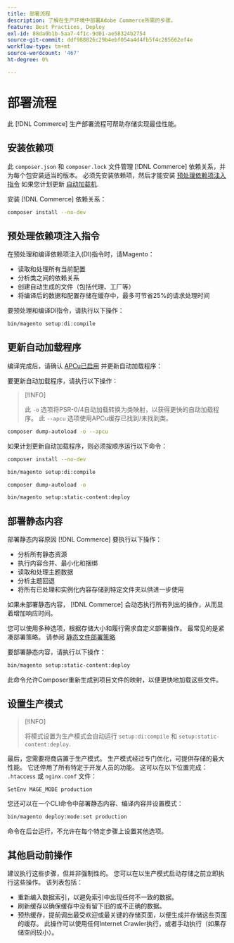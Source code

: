 ```yaml
---
title: 部署流程
description: 了解在生产环境中部署Adobe Commerce所需的步骤。
feature: Best Practices, Deploy
exl-id: 88da0b1b-5aa7-4f1c-9d01-ae58324b2754
source-git-commit: ddf988826c29b4ebf054a4d4fb5f4c285662ef4e
workflow-type: tm+mt
source-wordcount: '467'
ht-degree: 0%

---
```


# 部署流程

此 [!DNL Commerce] 生产部署流程可帮助存储实现最佳性能。

## 安装依赖项

此 `composer.json` 和 `composer.lock` 文件管理 [!DNL Commerce] 依赖关系，并为每个包安装适当的版本。 必须先安装依赖项，然后才能安装 [预处理依赖项注入指令](#preprocess-dependency-injection-instructions) 如果您计划更新 [自动加载机](#update-the-autoloader).

安装 [!DNL Commerce] 依赖关系：

```bash
composer install --no-dev
```

## 预处理依赖项注入指令

在预处理和编译依赖项注入(DI)指令时，请Magento：

* 读取和处理所有当前配置
* 分析类之间的依赖关系
* 创建自动生成的文件（包括代理、工厂等）
* 将编译后的数据和配置存储在缓存中，最多可节省25%的请求处理时间

要预处理和编译DI指令，请执行以下操作：

```bash
bin/magento setup:di:compile
```

## 更新自动加载程序

编译完成后，请确认 [APCu已启用](../performance/software.md#php-settings) 并更新自动加载程序：

要更新自动加载程序，请执行以下操作：

>[!INFO]
>
>此 `-o` 选项将PSR-0/4自动加载转换为类映射，以获得更快的自动加载程序。 此 `--apcu` 选项使用APCu缓存已找到/未找到类。

```bash
composer dump-autoload -o --apcu
```

如果计划更新自动加载程序，则必须按顺序运行以下命令：

```bash
composer install --no-dev
```

```bash
bin/magento setup:di:compile
```

```bash
composer dump-autoload -o
```

```bash
bin/magento setup:static-content:deploy
```

## 部署静态内容

部署静态内容原因 [!DNL Commerce] 要执行以下操作：

* 分析所有静态资源
* 执行内容合并、最小化和捆绑
* 读取和处理主题数据
* 分析主题回退
* 将所有已处理和实例化内容存储到特定文件夹以供进一步使用

如果未部署静态内容， [!DNL Commerce] 会动态执行所有列出的操作，从而显着增加响应时间。

您可以使用多种选项，根据存储大小和履行需求自定义部署操作。 最常见的是紧凑部署策略。 请参阅 [静态文件部署策略](../configuration/cli/static-view-file-strategy.md)

要部署静态内容，请执行以下操作：

```bash
bin/magento setup:static-content:deploy
```

此命令允许Composer重新生成到项目文件的映射，以便更快地加载这些文件。

## 设置生产模式

>[!INFO]
>
>将模式设置为生产模式会自动运行 `setup:di:compile` 和 `setup:static-content:deploy`.

最后，您需要将商店置于生产模式。 生产模式经过专门优化，可提供存储的最大性能。 它还停用了所有特定于开发人员的功能。 这可以在以下位置完成： `.htaccess` 或 `nginx.conf` 文件：

`SetEnv MAGE_MODE production`

您还可以在一个CLI命令中部署静态内容、编译内容并设置模式：

```bash
bin/magento deploy:mode:set production
```

命令在后台运行，不允许在每个特定步骤上设置其他选项。

## 其他启动前操作

建议执行这些步骤，但并非强制性的。 您可以在以生产模式启动存储之前立即执行这些操作。 该列表包括：

* 重新编入数据索引，以避免索引中出现任何不一致的数据。
* 刷新缓存以确保缓存中没有留下旧的或不正确的数据。
* 预热缓存，提前调出最受欢迎或最关键的存储页面，以便生成并存储这些页面的缓存。 此操作可以使用任何Internet Crawler执行，或者手动执行（如果存储空间较小）。
